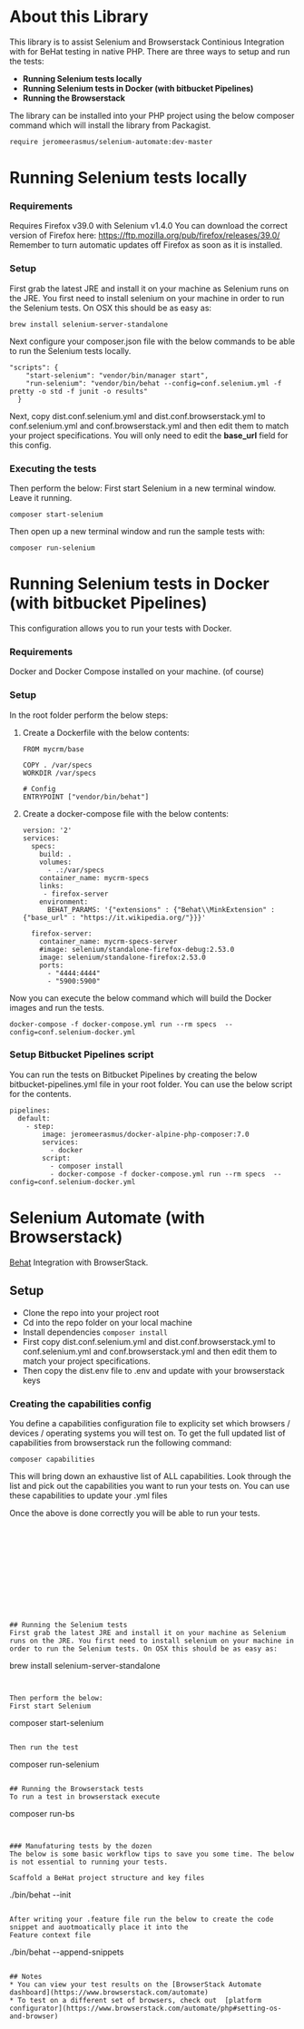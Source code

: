 # About this Library
This library is to assist  Selenium and Browserstack Continious Integration with for BeHat testing in native PHP. There are three ways to setup and run the tests:
* **Running Selenium tests locally**
* **Running Selenium tests in Docker (with bitbucket Pipelines)**
* **Running the Browserstack**

The library can be installed into your PHP project using the below composer command  which will install the library from Packagist.
```
require jeromeerasmus/selenium-automate:dev-master
```

# Running Selenium tests locally

### Requirements
Requires Firefox v39.0 with Selenium v1.4.0
You can download the correct version of Firefox here: https://ftp.mozilla.org/pub/firefox/releases/39.0/
Remember to turn automatic updates off Firefox as soon as it is installed.

### Setup

First grab the latest JRE and install it on your machine as Selenium runs on the JRE. You first need to install selenium on your machine in order to run the Selenium tests. On OSX this should be as easy as: 
```
brew install selenium-server-standalone
```

Next configure your composer.json file with the below commands to be able to run the Selenium tests locally.
```
"scripts": {
    "start-selenium": "vendor/bin/manager start",
    "run-selenium": "vendor/bin/behat --config=conf.selenium.yml -f pretty -o std -f junit -o results"
  }
```
Next, copy dist.conf.selenium.yml and dist.conf.browserstack.yml to conf.selenium.yml and conf.browserstack.yml and then edit them to match your project specifications. You will only need to edit the **base_url** field for this config. 

### Executing the tests
Then perform the below:
First start Selenium in a new terminal window. Leave it running.
```
composer start-selenium
```

Then open up a new terminal window and run the sample tests with: 
```
composer run-selenium
```


# Running Selenium tests in Docker (with bitbucket Pipelines)
This configuration allows you to run your tests with Docker.

### Requirements
Docker and Docker Compose installed on your machine. (of course)

### Setup 
In the root folder perform the below steps:
1. Create a Dockerfile with the below contents:
    ```
    FROM mycrm/base
    
    COPY . /var/specs
    WORKDIR /var/specs
    
    # Config
    ENTRYPOINT ["vendor/bin/behat"]
    ```

2. Create a docker-compose file with the below contents:
    ```
    version: '2'
    services:
      specs:
        build: .
        volumes:
          - .:/var/specs
        container_name: mycrm-specs
        links:
         - firefox-server
        environment:
          BEHAT_PARAMS: '{"extensions" : {"Behat\\MinkExtension" : {"base_url" : "https://it.wikipedia.org/"}}}'
    
      firefox-server:
        container_name: mycrm-specs-server
        #image: selenium/standalone-firefox-debug:2.53.0
        image: selenium/standalone-firefox:2.53.0
        ports:
          - "4444:4444"
          - "5900:5900"
    ```
Now you can execute the below command which will build the Docker images and run the tests. 
```
docker-compose -f docker-compose.yml run --rm specs  --config=conf.selenium-docker.yml
```

### Setup Bitbucket Pipelines script
You can run the tests on Bitbucket Pipelines by creating the below bitbucket-pipelines.yml file in your root folder. You can use the below script for the contents.
```
pipelines:
  default:
    - step:
        image: jeromeerasmus/docker-alpine-php-composer:7.0
        services:
          - docker
        script: 
          - composer install
          - docker-compose -f docker-compose.yml run --rm specs  --config=conf.selenium-docker.yml
```



# Selenium Automate (with Browserstack)

[Behat](https://github.com/Behat/Behat) Integration with BrowserStack.
## Setup
* Clone the repo into your project root
* Cd into the repo folder on your local machine
* Install dependencies `composer install`
* First copy dist.conf.selenium.yml and dist.conf.browserstack.yml to conf.selenium.yml and conf.browserstack.yml and then edit them to match your project specifications.
* Then copy the dist.env file to .env and update with your browserstack keys



### Creating the capabilities config
You define a capabilities configuration file to explicity set which browsers / devices / operating systems you will test on. To get the full updated list of capabilities from browserstack run the following command:
```
composer capabilities
```

This will bring down an exhaustive list of ALL capabilities. Look through the list and pick out the capabilities you want to run your tests on. You can use these capabilities to update your .yml files

Once the above is done correctly you will be able to run your tests.


```












## Running the Selenium tests 
First grab the latest JRE and install it on your machine as Selenium runs on the JRE. You first need to install selenium on your machine in order to run the Selenium tests. On OSX this should be as easy as: 
```
brew install selenium-server-standalone
```


Then perform the below:
First start Selenium 
```
composer start-selenium
```

Then run the test 
```
composer run-selenium
```

## Running the Browserstack tests 
To run a test in browserstack execute 
```
composer run-bs
```


### Manufaturing tests by the dozen
The below is some basic workflow tips to save you some time. The below is not essential to running your tests.

Scaffold a BeHat project structure and key files
```
./bin/behat --init
```

After writing your .feature file run the below to create the code snippet and auotmoatically place it into the 
Feature context file
```
./bin/behat --append-snippets
```

## Notes
* You can view your test results on the [BrowserStack Automate dashboard](https://www.browserstack.com/automate)
* To test on a different set of browsers, check out  [platform configurator](https://www.browserstack.com/automate/php#setting-os-and-browser)
  